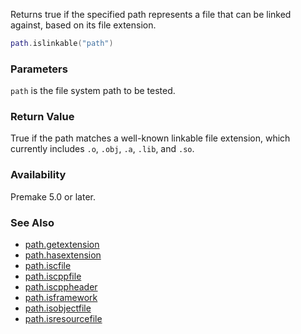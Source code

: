 Returns true if the specified path represents a file that can be linked against, based on its file extension.

```lua
path.islinkable("path")
```

### Parameters ###

`path` is the file system path to be tested.


### Return Value ###

True if the path matches a well-known linkable file extension, which currently includes `.o`, `.obj`, `.a`, `.lib`, and `.so`.


### Availability ###

Premake 5.0 or later.


### See Also ###

* [path.getextension](path.getextension.md)
* [path.hasextension](path.hasextension.md)
* [path.iscfile](path.iscfile.md)
* [path.iscppfile](path.iscppfile.md)
* [path.iscppheader](path.iscppheader.md)
* [path.isframework](path.isframework.md)
* [path.isobjectfile](path.isobjectfile.md)
* [path.isresourcefile](path.isresourcefile.md)
